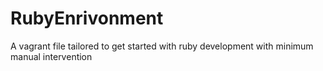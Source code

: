 # RubyEnrivonment
A vagrant file tailored to get started with ruby development with minimum manual intervention
